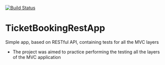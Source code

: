 [![Build Status](https://www.travis-ci.com/vl4dkravets/TicketBookingRestApp.svg?branch=main)](https://www.travis-ci.com/vl4dkravets/TicketBookingRestApp)

# TicketBookingRestApp
Simple app, based on RESTful API, containing tests for all the MVC layers

- The project was aimed to practice performing the testing all the layers of the MVC application
